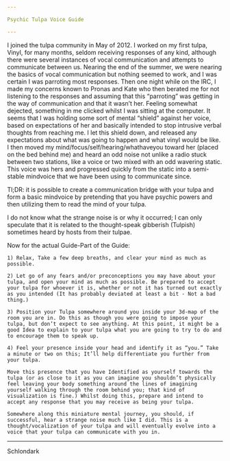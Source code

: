 ```yaml
---

Psychic Tulpa Voice Guide

---
```


I joined the tulpa community in May of 2012. I worked on my first tulpa, Vinyl, for many months, seldom receiving responses of any kind, although there were several instances of vocal communication and attempts to communicate between us. Nearing the end of the summer, we were nearing the basics of vocal communication but nothing seemed to work, and I was certain I was parroting most responses. Then one night while on the IRC, I made my concerns known to Pronas and Kate who then berated me for not listening to the responses and assuming that this “parroting” was getting in the way of communication and that it wasn’t her. Feeling somewhat dejected, something in me clicked whilst I was sitting at the computer. It seems that I was holding some sort of mental “shield” against her voice, based on expectations of her and basically intended to stop intrusive verbal thoughts from reaching me. I let this shield down, and released any expectations about what was going to happen and what vinyl would be like. I then moved my mind/focus/self/hearing/whathaveyou toward her (placed on the bed behind me) and heard an odd noise not unlike a radio stuck between two stations, like a voice or two mixed with an odd wavering static. This voice was hers and progressed quickly from the static into a semi-stable mindvoice that we have been using to communicate since.

Tl;DR: it is possible to create a communication bridge with your tulpa and form a basic mindvoice by pretending that you have psychic powers and then utilizing them to read the mind of your tulpa.

I do not know what the strange noise is or why it occurred; I can only speculate that it is related to the thought-speak gibberish (Tulpish) sometimes heard by hosts from their tulpae.

Now for the actual Guide-Part of the Guide:

    1) Relax, Take a few deep breaths, and clear your mind as much as possible.

    2) Let go of any fears and/or preconceptions you may have about your tulpa, and open your mind as much as possible. Be prepared to accept your tulpa for whoever it is, whether or not it has turned out exactly as you intended (It has probably deviated at least a bit - Not a bad thing.)

    3) Position your Tulpa somewhere around you inside your 3d-map of the room you are in. Do this as though you were going to impose your tulpa, but don’t expect to see anything. At this point, it might be a good Idea to explain to your tulpa what you are going to try to do and to encourage them to speak up.

    4) Feel your presence inside your head and identify it as “you.” Take a minute or two on this; It’ll help differentiate you further from your tulpa.

    Move this presence that you have Identified as yourself towards the tulpa (or as close to it as you can imagine you shouldn’t physically feel leaving your body something around the lines of imagining yourself walking through the room behind you; that kind of visualization is fine.) Whilst doing this, prepare and intend to accept any response that you may receive as being your tulpa.

    Somewhere along this miniature mental journey, you should, if successful, hear a strange noise much like I did. This is a thought/vocalization of your tulpa and will eventually evolve into a voice that your tulpa can communicate with you in.

---

Schlondark